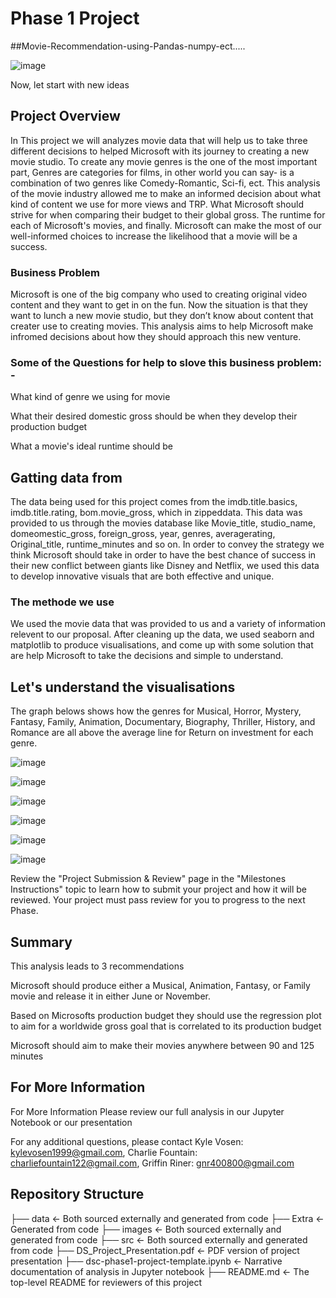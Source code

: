 # Phase 1 Project

##Movie-Recommendation-using-Pandas-numpy-ect.....

![image](https://winlights.com/photography-lighting/lighting-36.jpg)


Now, let start with new ideas

## Project Overview
In This project we will analyzes movie data that will help us to take three different decisions to helped Microsoft with its journey to creating a new movie studio. To create any movie genres is the one of the most important part, Genres are categories for films, in other world you can say- is a combination of two genres like Comedy-Romantic, Sci-fi, ect. This analysis of the movie industry allowed me to make an informed decision about what kind of content we use for more views and TRP. What Microsoft should strive for when comparing their budget to their global gross. The runtime for each of Microsoft's movies, and finally. Microsoft can make the most of our well-informed choices to increase the likelihood that a movie will be a success. 

### Business Problem

Microsoft is one of the big company who used to creating original video content and they want to get in on the fun. Now the situation is that they want to lunch a new movie studio, but they don’t know about content that creater use to creating movies. This analysis aims to help Microsoft make infromed decisions about how they should approach this new venture.

### Some of the Questions for help to slove this business problem: -

What kind of genre we using for movie

What their desired domestic gross should be when they develop their production budget

What a movie's ideal runtime should be

## Gatting data from

The data being used for this project comes from the imdb.title.basics, imdb.title.rating, bom.movie_gross, which in zippeddata. This data was provided to us through the movies database like Movie_title, studio_name, domeomestic_gross,	foreign_gross, year, genres, averagerating, Original_title,	runtime_minutes and so on. In order to convey the strategy we think Microsoft should take in order to have the best chance of success in their new conflict between giants like Disney and Netflix, we used this data to develop innovative visuals that are both effective and unique.

### The methode we use

We used the movie data that was provided to us and a variety of information relevent to our proposal. After cleaning up the data, we used seaborn and matplotlib to produce visualisations, and come up with some solution that are help Microsoft to take the decisions and simple to understand.

## Let's understand the visualisations  

The graph belows shows how the genres for Musical, Horror, Mystery, Fantasy, Family, Animation, Documentary, Biography, Thriller, History, and Romance are all above the average line for Return on investment for each genre.

![image](https://user-images.githubusercontent.com/119024066/208545841-8e884aa3-829d-401a-b201-4ae6cece039b.png)


![image](https://user-images.githubusercontent.com/119024066/208546261-35593cc8-dc82-4716-8213-9d2b4e89ed95.png)


![image](https://user-images.githubusercontent.com/119024066/208546287-1476c9d3-2e19-40e3-96db-0ddbbee255ce.png)


![image](https://user-images.githubusercontent.com/119024066/208546322-19505871-af71-4ae9-89cf-c08f6b28728a.png)


![image](https://user-images.githubusercontent.com/119024066/208546342-b8824516-7393-4509-97a8-2317a80397e3.png)


![image](https://user-images.githubusercontent.com/119024066/208546382-91265e67-5f60-4a77-a993-99728673e5d2.png)



Review the "Project Submission & Review" page in the "Milestones Instructions" topic to learn how to submit your project and how it will be reviewed. Your project must pass review for you to progress to the next Phase.

## Summary

This analysis leads to 3 recommendations

Microsoft should produce either a Musical, Animation, Fantasy, or Family movie and release it in either June or November.

Based on Microsofts production budget they should use the regression plot to aim for a worldwide gross goal that is correlated to its production budget

Microsoft should aim to make their movies anywhere between 90 and 125 minutes

## For More Information
For More Information
Please review our full analysis in our Jupyter Notebook or our presentation

For any additional questions, please contact Kyle Vosen: kylevosen1999@gmail.com, Charlie Fountain: charliefountain122@gmail.com, Griffin Riner: gnr400800@gmail.com
## Repository Structure
├── data                                <- Both sourced externally and generated from code
├── Extra                               <- Generated from code
├── images                              <- Both sourced externally and generated from code
├── src                                 <- Both sourced externally and generated from code
├── DS_Project_Presentation.pdf         <- PDF version of project presentation
├── dsc-phase1-project-template.ipynb   <- Narrative documentation of analysis in Jupyter notebook
├── README.md                           <- The top-level README for reviewers of this project
